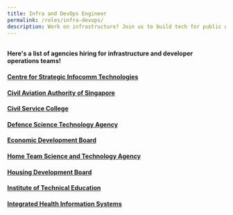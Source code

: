 ```yaml
---
title: Infra and DevOps Engineer
permalink: /roles/infra-devops/
description: Work on infrastructure? Join us to build tech for public good!
---
```

<br> **Here's a list of agencies hiring for infrastructure and developer operations teams!**

#### [Centre for Strategic Infocomm Technologies](https://www.csit.gov.sg/join-us/careers)

#### [Civil Aviation Authority of Singapore](https://www.caas.gov.sg/who-we-are/careers)

#### [Civil Service College](https://www.careers.hrp.gov.sg/sap/bc/ui5_ui5/sap/ZGERCFA004/index.html#/JobDescription/12784994/005056A3-53E2-1EED-91FB-4422BFE89B63)

#### [Defence Science Technology Agency](https://www.dsta.gov.sg/join-us/job-seeker/dsta-careers)

#### [Economic Development Board](https://docs.google.com/spreadsheets/d/1KrW1MW8wqbporu07W8P4lZInvhwBeEByNMKBVNwrdMc/edit#rangeid=1474894015)

#### [Home Team Science and Technology Agency](https://docs.google.com/spreadsheets/d/1KrW1MW8wqbporu07W8P4lZInvhwBeEByNMKBVNwrdMc/edit#rangeid=1644126082)

#### [Housing Development Board](https://docs.google.com/spreadsheets/d/1KrW1MW8wqbporu07W8P4lZInvhwBeEByNMKBVNwrdMc/edit#rangeid=471650663)

#### [Institute of Technical Education](https://docs.google.com/spreadsheets/d/1KrW1MW8wqbporu07W8P4lZInvhwBeEByNMKBVNwrdMc/edit#rangeid=151796074)

#### [Integrated Health Information Systems](https://careers-public-healthtech-jobs.ihis.com.sg/)